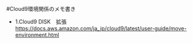 #Cloud9環境関係のメモ書き

- 1.Cloud9 DISK　拡張　　https://docs.aws.amazon.com/ja_jp/cloud9/latest/user-guide/move-environment.html
